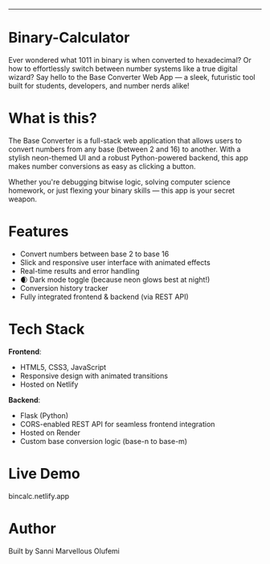 
---
# Binary-Calculator

Ever wondered what 1011 in binary is when converted to hexadecimal? Or how to effortlessly switch between number systems like a true digital wizard? Say hello to the Base Converter Web App — a sleek, futuristic tool built for students, developers, and number nerds alike!


# What is this?

The Base Converter is a full-stack web application that allows users to convert numbers from any base (between 2 and 16) to another. With a stylish neon-themed UI and a robust Python-powered backend, this app makes number conversions as easy as clicking a button.

Whether you're debugging bitwise logic, solving computer science homework, or just flexing your binary skills — this app is your secret weapon.

# Features

- Convert numbers between base 2 to base 16
- Slick and responsive user interface with animated effects
- Real-time results and error handling
- 🌒 Dark mode toggle (because neon glows best at night!)
- Conversion history tracker
- Fully integrated frontend & backend (via REST API)

# Tech Stack

**Frontend**:
- HTML5, CSS3, JavaScript
- Responsive design with animated transitions
- Hosted on Netlify

**Backend**:
- Flask (Python)
- CORS-enabled REST API for seamless frontend integration
- Hosted on Render
- Custom base conversion logic (base-n to base-m)

# Live Demo
bincalc.netlify.app

# Author
Built by Sanni Marvellous Olufemi
